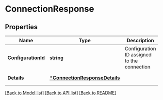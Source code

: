# ConnectionResponse

## Properties
Name | Type | Description | Notes
------------ | ------------- | ------------- | -------------
**ConfigurationId** | **string** | Configuration ID assigned to the connection | [optional] [default to null]
**Details** | [***ConnectionResponseDetails**](ConnectionResponseDetails.md) |  | [default to null]

[[Back to Model list]](../README.md#documentation-for-models) [[Back to API list]](../README.md#documentation-for-api-endpoints) [[Back to README]](../README.md)

